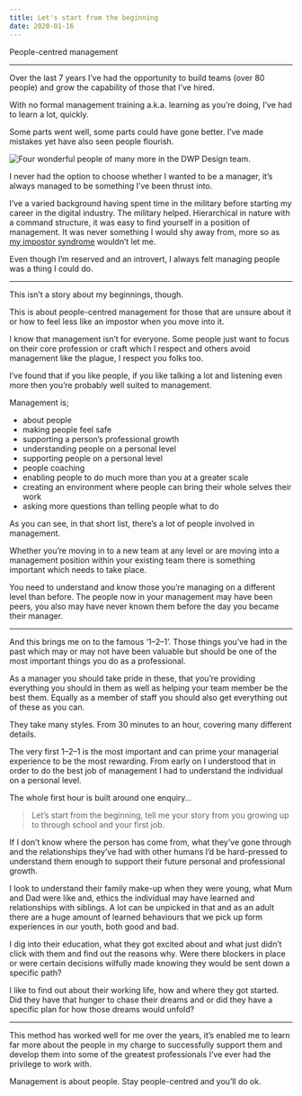 ```yaml
---
title: Let's start from the beginning
date: 2020-01-16
---
```


People-centred management

- - - 

Over the last 7 years I’ve had the opportunity to build teams (over 80 people) and grow the capability of those that I’ve hired.

With no formal management training a.k.a. learning as you’re doing, I’ve had to learn a lot, quickly.

Some parts went well, some parts could have gone better. I’ve made mistakes yet have also seen people flourish.

![Four wonderful people of many more in the DWP Design team.](https://cdn-images-1.medium.com/max/2400/1*u7-MVP7XD_Uai5rgRlgHdA.jpeg "Four wonderful people of many more in the DWP Design team.")

I never had the option to choose whether I wanted to be a manager, it’s always managed to be something I’ve been thrust into.

I’ve a varied background having spent time in the military before starting my career in the digital industry. The military helped. Hierarchical in nature with a command structure, it was easy to find yourself in a position of management. It was never something I would shy away from, more so as [my impostor syndrome](https://www.gavinelliott.co.uk/2017/11/impostor-syndrome/) wouldn’t let me.

Even though I’m reserved and an introvert, I always felt managing people was a thing I could do.

- - - - - -

This isn’t a story about my beginnings, though.

This is about people-centred management for those that are unsure about it or how to feel less like an impostor when you move into it.

I know that management isn’t for everyone. Some people just want to focus on their core profession or craft which I respect and others avoid management like the plague, I respect you folks too.

I’ve found that if you like people, if you like talking a lot and listening even more then you’re probably well suited to management.

Management is;

- about people
- making people feel safe
- supporting a person’s professional growth
- understanding people on a personal level
- supporting people on a personal level
- people coaching
- enabling people to do much more than you at a greater scale
- creating an environment where people can bring their whole selves their work
- asking more questions than telling people what to do

As you can see, in that short list, there’s a lot of people involved in management.

Whether you’re moving in to a new team at any level or are moving into a management position within your existing team there is something important which needs to take place.

You need to understand and know those you’re managing on a different level than before. The people now in your management may have been peers, you also may have never known them before the day you became their manager.

- - - - - -

And this brings me on to the famous ‘1–2–1’. Those things you’ve had in the past which may or may not have been valuable but should be one of the most important things you do as a professional.

As a manager you should take pride in these, that you’re providing everything you should in them as well as helping your team member be the best them. Equally as a member of staff you should also get everything out of these as you can.

They take many styles. From 30 minutes to an hour, covering many different details.

The very first 1–2–1 is the most important and can prime your managerial experience to be the most rewarding. From early on I understood that in order to do the best job of management I had to understand the individual on a personal level.

The whole first hour is built around one enquiry…

> Let’s start from the beginning, tell me your story from you growing up to through school and your first job.

If I don’t know where the person has come from, what they’ve gone through and the relationships they’ve had with other humans I’d be hard-pressed to understand them enough to support their future personal and professional growth.

I look to understand their family make-up when they were young, what Mum and Dad were like and, ethics the individual may have learned and relationships with siblings. A lot can be unpicked in that and as an adult there are a huge amount of learned behaviours that we pick up form experiences in our youth, both good and bad.

I dig into their education, what they got excited about and what just didn’t click with them and find out the reasons why. Were there blockers in place or were certain decisions wilfully made knowing they would be sent down a specific path?

I like to find out about their working life, how and where they got started. Did they have that hunger to chase their dreams and or did they have a specific plan for how those dreams would unfold?

- - - - - -

This method has worked well for me over the years, it’s enabled me to learn far more about the people in my charge to successfully support them and develop them into some of the greatest professionals I’ve ever had the privilege to work with.

Management is about people. Stay people-centred and you’ll do ok.
